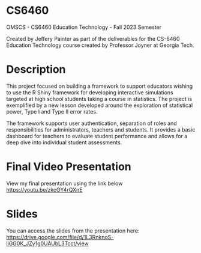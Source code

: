 # CS6460
OMSCS - CS6460 Education Technology - Fall 2023 Semester

Created by Jeffery Painter as part of the deliverables for the CS-6460 
Education Technology course created by Professor Joyner at Georgia Tech.

# Description
This project focused on building a framework to support educators wishing to use the R Shiny
framework for developing interactive simulations targeted at high school students taking
a course in statistics. The project is exemplified by a new lesson developed around the
exploration of statistical power, Type I and Type II error rates.

The framework supports user authentication, separation of roles and responsibilities for
administrators, teachers and students. It provides a basic dashboard for teachers to 
evaluate student performance and allows for a deep dive into individual student assessments.

# Final Video Presentation
View my final presentation using the link below
https://youtu.be/zkcOY4rQXnE

# Slides
You can access the slides from the presentation here:
https://drive.google.com/file/d/1L3RnknoS-liGG0K_JZy1g0UAUbL3Tcct/view
